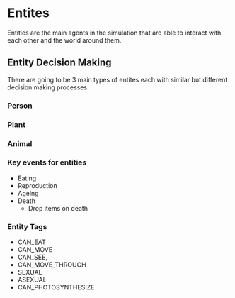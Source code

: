 # Entites
Entities are the main agents in the simulation that are able to interact with each other and the
world around them.

## Entity Decision Making
There are going to be 3 main types of entites each with similar but different decision making processes.

### Person

### Plant

### Animal

### Key events for entities
* Eating
* Reproduction
* Ageing
* Death
    * Drop items on death

### Entity Tags
* CAN_EAT
* CAN_MOVE
* CAN_SEE,
* CAN_MOVE_THROUGH
* SEXUAL
* ASEXUAL
* CAN_PHOTOSYNTHESIZE